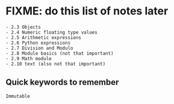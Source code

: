 # FIXME: do this list of notes later

    - 2.3 Objects
    - 2.4 Numeric floating type values
    - 2.5 Arithmetic expressions
    - 2.6 Python expressions
    - 2.7 Division and Modulo
    - 2.8 Module basics (not that important)
    - 2.9 Math module
    - 2.10 text (also not that important)

## Quick keywords to remember

    Immutable
